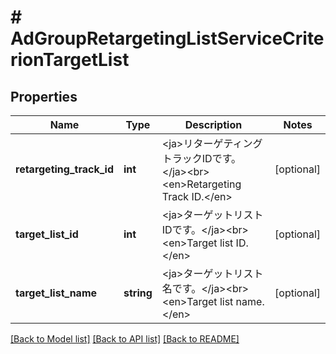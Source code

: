 # # AdGroupRetargetingListServiceCriterionTargetList

## Properties

Name | Type | Description | Notes
------------ | ------------- | ------------- | -------------
**retargeting_track_id** | **int** | &lt;ja&gt;リターゲティングトラックIDです。&lt;/ja&gt;&lt;br&gt;&lt;en&gt;Retargeting Track ID.&lt;/en&gt; | [optional] 
**target_list_id** | **int** | &lt;ja&gt;ターゲットリストIDです。&lt;/ja&gt;&lt;br&gt;&lt;en&gt;Target list ID.&lt;/en&gt; | [optional] 
**target_list_name** | **string** | &lt;ja&gt;ターゲットリスト名です。&lt;/ja&gt;&lt;br&gt;&lt;en&gt;Target list name.&lt;/en&gt; | [optional] 

[[Back to Model list]](../../README.md#documentation-for-models) [[Back to API list]](../../README.md#documentation-for-api-endpoints) [[Back to README]](../../README.md)


